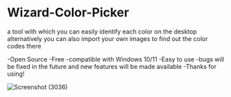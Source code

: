 # Wizard-Color-Picker

a tool with which you can easily identify each color on the desktop alternatively you can also import your own images to find out the color codes there 

-Open Source 
-Free
-compatible with Windows 10/11
-Easy to use 
-bugs will be fixed in the future and new features will be made available 
-Thanks for using!

![Screenshot (3036)](https://user-images.githubusercontent.com/109457379/210414312-35f0e635-eee3-4412-95ae-35633c432d55.png)

